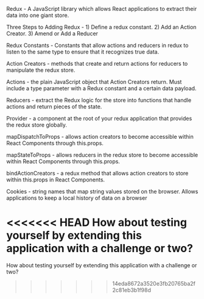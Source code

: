 Redux - A JavaScript library which allows React applications to extract their data into one giant store.

Three Steps to Adding Redux -  1) Define a redux constant. 2) Add an Action Creator. 3) Amend or Add a Reducer

Redux Constants - Constants that allow actions and reducers in redux to listen to the same type to ensure that it recognizes true data.

Action Creators - methods that create and return actions for reducers to manipulate the redux store.

Actions - the plain JavaScript object that Action Creators return. Must include a type parameter with a Redux constant and a certain data payload.

Reducers - extract the Redux logic for the store into functions that handle actions and return pieces of the state.

Provider - a component at the root of your redux application that provides the redux store globally.

mapDispatchToProps - allows action creators to become accessible within React Components through this.props.

mapStateToProps - allows reducers in the redux store to become accessible within React Components through this.props.

bindActionCreators - a redux method that allows action creators to store within this.props in React Components.

Cookies - string names that map string values stored on the browser. Allows applications to keep a local history of data on a browser

<<<<<<< HEAD
How about testing yourself by extending this application with a challenge or two?
=======
How about testing yourself by extending this application with a challenge or two?
>>>>>>> 14eda8672a3520e3fb20765ba2f2c81eb3b1f98d
